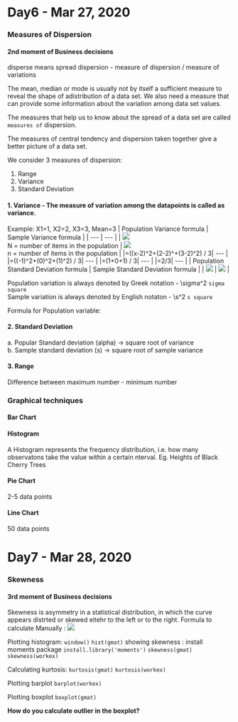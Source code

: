 # Day6 - Mar 27, 2020

### Measures of Dispersion
#### 2nd moment of Business decisions

disperse means spread
dispersion - measure of dispersion / measure of variations

The mean, median or mode is usually not by itself a sufficient measure to reveal the shape of adistribution of a data set. 
We also need a measure that can provide some information about the variation among data set values.

The measures that help us to know about the spread of a data set are called `measures of` dispersion.

The measures of central tendency and dispersion taken together give a better picture of a data set.

We consider 3 measures of dispersion:
1. Range
2. Variance
3. Standard Deviation

#### 1. Variance - The measure of variation among the datapoints is called as variance.
Example: X1=1, X2=2, X3=3,     Mean=3
| Population Variance formula | Sample Variance formula |
| --- | --- |
| <img src="https://latex.codecogs.com/svg.latex?\sigma^2=\frac{\displaystyle\sum_{i=1}^{N}(x_i-\mu)^2}{N}"/> <br/> N = number of items in the population | <img src="https://latex.codecogs.com/svg.latex?s^2=\frac{\displaystyle\sum_{i=1}^{n-1}(x_i-\overline{x})^2}{n-1}"/>  <br/> n = number of items in the population |
|=((x-2)^2+(2-2)^+(3-2)^2) / 3| --- |
|=((-1)^2+(0)^2+(1)^2) / 3| --- |
|=(1+0+1) / 3| --- |
|=2/3| --- |
| Population Standard Deviation formula | Sample Standard Deviation formula |
| <img src="https://latex.codecogs.com/svg.latex?\sigma=\sqrt{\frac{\displaystyle\sum_{i=1}^{N}(x_i-\mu)^2}{N}}"/>  | <img src="https://latex.codecogs.com/svg.latex?s=\sqrt{\frac{\displaystyle\sum_{i=1}^{n-1}(x_i-\overline{x})^2}{n-1}}"/>   |


Population variation is always denoted by Greek notation - \sigma^2  `sigma square` <br/>
Sample variation is always denoted by English notaton - \s^2 `s square`

Formula for Population variable: 

#### 2. Standard Deviation <br/>

a. Popular Standard deviation (alpha) -> square root  of  variance <br/>
b. Sample standard deviation (s) -> square root of sample variance

#### 3. Range
Difference between maximum number - minimum number <br/>

### Graphical techniques
#### Bar Chart
#### Histogram
A Histogram represents the frequency distribution, i.e. how many observatons take the value within a certain nterval.
Eg. Heights of Black Cherry Trees
#### Pie Chart
2-5 data points
#### Line Chart
50 data points

# Day7 - Mar 28, 2020

### Skewness
#### 3rd moment of Business decisions
Skewness is asymmetry in a statistical distribution, in which the curve appears distrted or skewed eitehr to the left or to the right.
Formula to calculate Manually : <img src="https://latex.codecogs.com/svg.latex?\sum{[(x-\mu/\sigma)]}^3"/>
 
Plotting histogram:
  ```window()```
  ```hist(gmat)```
showing skewness : install moments package
  ```install.library('moments')```
  ```skewness(gmat)```
  ```skewness(workex)```
  
Calculating kurtosis:
  ```kurtosis(gmat)```
  ```kurtosis(workex)```

Plotting barplot
  ```barplot(workex)```
  
Plotting boxplot
  ```boxplot(gmat)```

<strong>How do you calculate outlier in the boxplot?<strong/>
 


   

  



